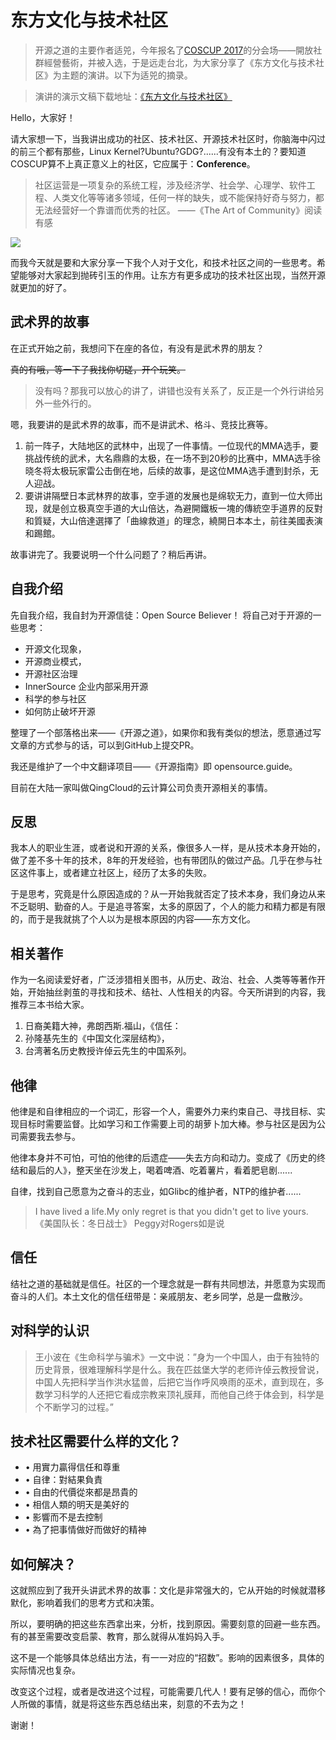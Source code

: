 
# 东方文化与技术社区

> 开源之道的主要作者适兕，今年报名了[COSCUP 2017](http://coscup.org/2017/#/)的分会场——開放社群經營藝術，并被入选，于是远走台北，为大家分享了《东方文化与技术社区》为主题的演讲。以下为适兕的摘录。

> 演讲的演示文稿下载地址：[《东方文化与技术社区》](https://www.slideshare.net/johnwoolee/ss-78632632)

Hello，大家好！

请大家想一下，当我讲出成功的社区、技术社区、开源技术社区时，你脑海中闪过的前三个都有那些，Linux Kernel?Ubuntu?GDG?......有没有本土的？要知道 COSCUP算不上真正意义上的社区，它应属于：**Conference**。

>社区运营是一项复杂的系统工程，涉及经济学、社会学、心理学、软件工程、人类文化等等诸多领域，任何一样的缺失，或不能保持好奇与努力，都无法经营好一个靠谱而优秀的社区。
     ——《The Art of Community》阅读有感

![](http://t1.gstatic.com/images?q=tbn:ANd9GcQvRA4ifiDulYA-EYSa2FqyE6cY7sOGie4-ghAjBIfJc4yiONMG)

而我今天就是要和大家分享一下我个人对于文化，和技术社区之间的一些思考。希望能够对大家起到抛砖引玉的作用。让东方有更多成功的技术社区出现，当然开源就更加的好了。

## 武术界的故事

在正式开始之前，我想问下在座的各位，有没有是武术界的朋友？

~~真的有哦，等一下子我找你切磋，开个玩笑。~~

> 没有吗？那我可以放心的讲了，讲错也没有关系了，反正是一个外行讲给另外一些外行的。

嗯，我要讲的是武术界的故事，而不是讲武术、格斗、竞技比赛等。

1. 前一阵子，大陆地区的武林中，出现了一件事情。一位现代的MMA选手，要挑战传统的武术，大名鼎鼎的太极，在一场不到20秒的比赛中，MMA选手徐晓冬将太极玩家雷公击倒在地，后续的故事，是这位MMA选手遭到封杀，无人迎战。
2. 要讲讲隔壁日本武林界的故事，空手道的发展也是绵软无力，直到一位大师出现，就是创立极真空手道的大山倍达，為避開鐵板一塊的傳統空手道界的反對和質疑，大山倍達選擇了「曲線救道」的理念，繞開日本本土，前往美國表演和踢館。

故事讲完了。我要说明一个什么问题了？稍后再讲。

## 自我介绍

先自我介绍，我自封为开源信徒：Open Source Believer！ 将自己对于开源的一些思考：

* 开源文化现象，
* 开源商业模式，
* 开源社区治理
* InnerSource 企业内部采用开源
* 科学的参与社区
* 如何防止破坏开源

整理了一个部落格出来——《开源之道》，如果你和我有类似的想法，愿意通过写文章的方式参与的话，可以到GitHub上提交PR。

我还是维护了一个中文翻译项目——《开源指南》即 opensource.guide。

目前在大陆一家叫做QingCloud的云计算公司负责开源相关的事情。

## 反思

我本人的职业生涯，或者说和开源的关系，像很多人一样，是从技术本身开始的，做了差不多十年的技术，8年的开发经验，也有带团队的做过产品。几乎在参与社区这件事上，或者建立社区上，经历了太多的失败。

于是思考，究竟是什么原因造成的？从一开始我就否定了技术本身，我们身边从来不乏聪明、勤奋的人。于是追寻答案，太多的原因了，个人的能力和精力都是有限的，而于是我就挑了个人以为是根本原因的内容——东方文化。

## 相关著作

作为一名阅读爱好者，广泛涉猎相关图书，从历史、政治、社会、人类等等著作开始，开始抽丝剥茧的寻找和技术、结社、人性相关的内容。今天所讲到的内容，我推荐三本书给大家。

1. 日裔美籍大神，弗朗西斯.福山，《信任：
2. 孙隆基先生的《中国文化深层结构》，
3. 台湾著名历史教授许倬云先生的中国系列。

## 他律

他律是和自律相应的一个词汇，形容一个人，需要外力来约束自己、寻找目标、实现目标时需要监督。比如学习和工作需要上司的胡萝卜加大棒。参与社区是因为公司需要我去参与。

他律本身并不可怕，可怕的他律的后遗症——失去方向和动力。变成了《历史的终结和最后的人》，整天坐在沙发上，喝着啤酒、吃着薯片，看着肥皂剧......

自律，找到自己愿意为之奋斗的志业，如Glibc的维护者，NTP的维护者......
> I have lived a life.My only regret is that you didn't get to live yours.   《美国队长：冬日战士》 Peggy对Rogers如是说

## 信任

结社之道的基础就是信任。社区的一个理念就是一群有共同想法，并愿意为实现而奋斗的人们。本土文化的信任纽带是：亲戚朋友、老乡同学，总是一盘散沙。

## 对科学的认识

>王小波在《生命科学与骗术》一文中说：”身为一个中国人，由于有独特的历史背景，很难理解科学是什么。我在匹兹堡大学的老师许倬云教授曾说，中国人先把科学当作洪水猛兽，后把它当作呼风唤雨的巫术，直到现在，多数学习科学的人还把它看成宗教来顶礼膜拜，而他自己终于体会到，科学是个不断学习的过程。”

## 技术社区需要什么样的文化？

* •	用實力贏得信任和尊重
*	•	自律：對結果負責
*	•	自由的代價從來都是昂貴的
*	•	相信人類的明天是美好的
*	•	影響而不是去控制
*	•	為了把事情做好而做好的精神

## 如何解决？

这就照应到了我开头讲武术界的故事：文化是非常强大的，它从开始的时候就潜移默化，影响着我们的思考方式和决策。

所以，要明确的把这些东西拿出来，分析，找到原因。需要刻意的回避一些东西。有的甚至需要改变启蒙、教育，那么就得从准妈妈入手。

这不是一个能够具体总结出方法，有一一对应的“招数”。影响的因素很多，具体的实际情况也复杂。

改变这个过程，或者是改进这个过程，可能需要几代人！要有足够的信心，而你个人所做的事情，就是将这些东西总结出来，刻意的不去为之！

谢谢！
